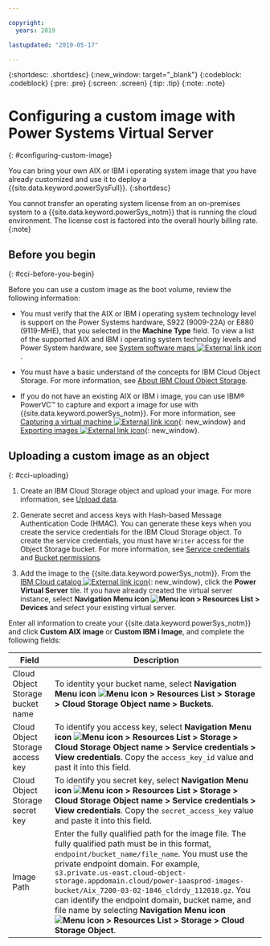 ```yaml
---

copyright:
  years: 2019

lastupdated: "2019-05-17"

---
```


{:shortdesc: .shortdesc}
{:new_window: target="_blank"}
{:codeblock: .codeblock}
{:pre: .pre}
{:screen: .screen}
{:tip: .tip}
{:note: .note}

# Configuring a custom image with Power Systems Virtual Server
{: #configuring-custom-image}

You can bring your own AIX or IBM i operating system image that you have already customized and use it to deploy a {{site.data.keyword.powerSysFull}}.
{:shortdesc}

You cannot transfer an operating system license from an on-premises system to a {{site.data.keyword.powerSys_notm}} that is running the cloud environment. The license cost is factored into the overall hourly billing rate.
{:note}

## Before you begin
{: #cci-before-you-begin}

Before you can use a custom image as the boot volume, review the following information:

* You must verify that the AIX or IBM i operating system technology level is support on the Power Systems hardware, S922 (9009-22A) or E880 (9119-MHE), that you selected in the **Machine Type** field. To view a list of the supported AIX and IBM i operating system technology levels and Power System hardware, see [System software maps ![External link icon](../icons/launch-glyph.svg "External link icon")](https://www-01.ibm.com/support/docview.wss?uid=ssm1maps).

* You must have a basic understand of the concepts for IBM Cloud Object Storage. For more information, see [About IBM Cloud Object Storage](/docs/services/cloud-object-storage?topic=cloud-object-storage-about).

* If you do not have an existing AIX or IBM i image, you can use IBM® PowerVC™ to capture and export a image for use with {{site.data.keyword.powerSys_notm}}. For more information, see [Capturing a virtual machine ![External link icon](../icons/launch-glyph.svg "External link icon")](https://www.ibm.com/support/knowledgecenter/en/SSXK2N_1.4.2/com.ibm.powervc.standard.help.doc/powervc_capturing_hmc.html){: new_window} and [Exporting images ![External link icon](../icons/launch-glyph.svg "External link icon")](https://www.ibm.com/support/knowledgecenter/en/SSXK2N_1.4.2/com.ibm.powervc.standard.help.doc/powervc_export_image_hmc.html){: new_window}.

## Uploading a custom image as an object
{: #cci-uploading}

1. Create an IBM Cloud Storage object and upload your image.  For more information, see [Upload data](/docs/services/cloud-object-storage?topic=cloud-object-storage-upload).

2. Generate secret and access keys with Hash-based Message Authentication Code (HMAC). You can generate these keys when you create the service credentials for the IBM Cloud Storage object. To create the service credentials, you must have `Writer` access for the Object Storage bucket. For more information, see [Service credentials](/docs/services/cloud-object-storage?topic=cloud-object-storage-service-credentials) and [Bucket permissions](/docs/services/cloud-object-storage?topic=cloud-object-storage-iam-bucket-permissions).

3. Add the image to the {{site.data.keyword.powerSys_notm}}. From the [IBM Cloud catalog ![External link icon](../icons/launch-glyph.svg "External link icon")](https://cloud.ibm.com/catalog){: new_window}, click the **Power Virtual Server** tile. If you have already created the virtual server instance, select **Navigation Menu icon ![Menu icon](../icons/icon_hamburger.svg "Menu Icon") > Resources List > Devices** and select your existing virtual server.

  Enter all information to create your {{site.data.keyword.powerSys_notm}} and click **Custom AIX image** or **Custom IBM i Image**, and complete the following fields:

| Field | Description |
| ------| ------------|
| Cloud Object Storage bucket name | To identity your bucket name, select **Navigation Menu icon ![Menu icon](../icons/icon_hamburger.svg "Menu Icon") > Resources List > Storage > Cloud Storage Object name > Buckets**. |
| Cloud Object Storage access key | To identify you access key, select **Navigation Menu icon ![Menu icon](../icons/icon_hamburger.svg "Menu Icon") > Resources List > Storage > Cloud Storage Object name > Service credentials > View credentials**. Copy the `access_key_id` value and past it into this field. |
| Cloud Object Storage secret key | To identify you secret key, select **Navigation Menu icon ![Menu icon](../icons/icon_hamburger.svg "Menu Icon") > Resources List > Storage > Cloud Storage Object name > Service credentials > View credentials**. Copy the `secret_access_key` value and paste it into this field. |
| Image Path | Enter the fully qualified path for the image file. The fully qualified path must be in this format, `endpoint/bucket_name/file_name`. You must use the private endpoint domain. For example, `s3.private.us-east.cloud-object-storage.appdomain.cloud/power-iaasprod-images-bucket/Aix_7200-03-02-1846_cldrdy_112018.gz`. You can identify the endpoint domain, bucket name, and file name by selecting **Navigation Menu icon ![Menu icon](../icons/icon_hamburger.svg "Menu Icon") > Resources List > Storage > Cloud Storage Object**. |